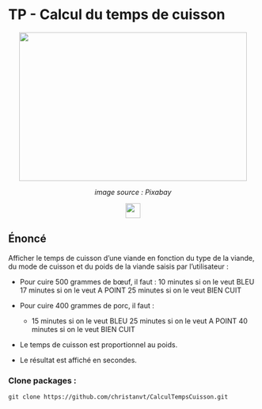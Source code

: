 # TP - Calcul du temps de cuisson

<p align="center">
  <img width="460" height="300" src="https://cdn.pixabay.com/photo/2018/02/15/20/16/short-time-alarm-clock-3156248_960_720.jpg">
</p>
<p align="center" ><em>image source : Pixabay</em></p>

<p align="center">
  <a href="https://java.com/"><img height="30" src="https://img.shields.io/badge/Java-lightgrey?style=flat&logo=java&logoColor=white&labelColor=red&link=http://left&link=http://right"></a>
</p>

## Énoncé

Afficher le temps de cuisson d’une viande en fonction du type de la viande, du mode de cuisson et du poids de la viande saisis par l’utilisateur :

- Pour cuire 500 grammes de bœuf, il faut : 
 10 minutes si on le veut BLEU
 17 minutes si on le veut A POINT 
 25 minutes si on le veut BIEN CUIT

- Pour cuire 400 grammes de porc, il faut : 
    - 15 minutes si on le veut BLEU
 25 minutes si on le veut A POINT 
 40 minutes si on le veut BIEN CUIT

- Le temps de cuisson est proportionnel au poids.
- Le résultat est affiché en secondes.


### Clone packages :

    git clone https://github.com/christanvt/CalculTempsCuisson.git

